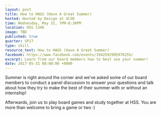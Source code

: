 ```yaml
---
layout: post
title: How to HAGS (Have A Great Summer)
hosted: Hosted by Design at UCSD
time: Wednesday, May 31, 7PM-8:30PM
location: HSS 1346
image: TBD
published: true
quarter: SP17
type: skill
resource_text: How to HAGS (Have A Great Summer)
facebook: https://www.facebook.com/events/1942592995976255/
excerpt: Learn from our board members how to best use your summer!
date: 2017-05-31 08:00:00 +0000
---
```

Summer is right around the corner and we’ve asked some of our board members to conduct a panel discussion to answer your questions and talk about how they try to make the best of their summer with or without an internship! 

Afterwards, join us to play board games and study together at HSS. You are more than welcome to bring a game or two :)
